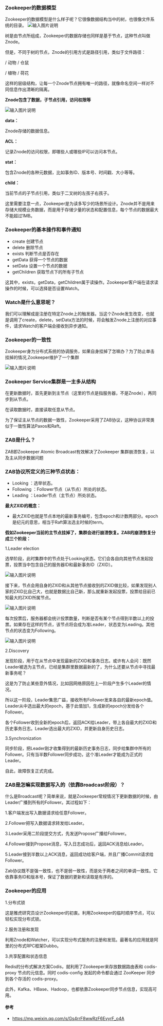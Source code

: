 ### Zookeeper的数据模型
Zookeeper的数据模型是什么样子呢？它很像数据结构当中的树，也很像文件系统的目录。
![输入图片说明](https://tsyokoko-typora-images.oss-cn-shanghai.aliyuncs.com/img/114319_5f71278e_1478371.png "屏幕截图.png")

树是由节点所组成，Zookeeper的数据存储也同样是基于节点，这种节点叫做Znode。

但是，不同于树的节点，Znode的引用方式是路径引用，类似于文件路径：

 / 动物 / 仓鼠

 / 植物 / 荷花

这样的层级结构，让每一个Znode节点拥有唯一的路径，就像命名空间一样对不同信息作出清晰的隔离。

 **Znode包含了数据，子节点引用，访问权限等** 

![输入图片说明](https://tsyokoko-typora-images.oss-cn-shanghai.aliyuncs.com/img/114453_e3e16dc6_1478371.png "屏幕截图.png")

 **data：** 

 Znode存储的数据信息。 

 **ACL：** 

记录Znode的访问权限，即哪些人或哪些IP可以访问本节点。

 **stat：** 

包含Znode的各种元数据，比如事务ID、版本号、时间戳、大小等等。

 **child：** 

当前节点的子节点引用，类似于二叉树的左孩子右孩子。

这里需要注意一点，Zookeeper是为读多写少的场景所设计。Znode并不是用来存储大规模业务数据，而是用于存储少量的状态和配置信息，每个节点的数据最大不能超过1MB。

### Zookeeper的基本操作和事件通知
- create 创建节点
- delete 删除节点
- exists 判断节点是否存在
- getData 获得一个节点的数据
- setData 设置一个节点的数据
- getChildren 获取节点下的所有子节点

这其中，exists，getData，getChildren属于读操作。Zookeeper客户端在请求读操作的时候，可以选择是否设置Watch。

### Watch是什么意思呢？
我们可以理解成是注册在特定Znode上的触发器。当这个Znode发生改变，也就是调用了create，delete，setData方法的时候，将会触发Znode上注册的对应事件，请求Watch的客户端会接收到异步通知。

### Zookeeper的一致性
Zookeeper身为分布式系统的协调服务，如果自身挂掉了怎嘛办？为了防止单击挂掉的情况,Zookeeper维护了一个集群

![输入图片说明](https://tsyokoko-typora-images.oss-cn-shanghai.aliyuncs.com/img/115212_10cf070a_1478371.png "屏幕截图.png")

### Zookeeper Service集群是一主多从结构


在更新数据时，首先更新到主节点（这里的节点是指服务器，不是Znode），再同步到从节点。

在读取数据时，直接读取任意从节点。

为了保证主从节点的数据一致性，Zookeeper采用了ZAB协议，这种协议非常类似于一致性算法Paxos和Raft。

### ZAB是什么？
ZAB即Zookeeper Atomic Broadcast有效解决了Zookeeper 集群崩溃恢复，以及主从同步数据问题

### ZAB协议所定义的三种节点状态：
- Looking ：选举状态。
- Following ：Follower节点（从节点）所处的状态。
- Leading ：Leader节点（主节点）所处状态。

 **最大ZXID的概念：** 
- 最大ZXID也就是节点本地的最新事务编号，包含epoch和计数两部分。epoch是纪元的意思，相当于Raft算法选主时候的term。

 **假如Zookeeper当前的主节点挂掉了，集群会进行崩溃恢复。ZAB的崩溃恢复分成三个阶段：** 

1.Leader election

选举阶段，此时集群中的节点处于Looking状态。它们会各自向其他节点发起投票，投票当中包含自己的服务器ID和最新事务ID（ZXID）。

![输入图片说明](https://tsyokoko-typora-images.oss-cn-shanghai.aliyuncs.com/img/122915_5504d7ec_1478371.png "屏幕截图.png")

接下来，节点会用自身的ZXID和从其他节点接收到的ZXID做比较，如果发现别人家的ZXID比自己大，也就是数据比自己新，那么就重新发起投票，投票给目前已知最大的ZXID所属节点。

![输入图片说明](https://tsyokoko-typora-images.oss-cn-shanghai.aliyuncs.com/img/123008_19858577_1478371.png "屏幕截图.png")

每次投票后，服务器都会统计投票数量，判断是否有某个节点得到半数以上的投票。如果存在这样的节点，该节点将会成为准Leader，状态变为Leading。其他节点的状态变为Following。

![输入图片说明](https://tsyokoko-typora-images.oss-cn-shanghai.aliyuncs.com/img/123038_6f4adc8d_1478371.png "屏幕截图.png")

2.Discovery

发现阶段，用于在从节点中发现最新的ZXID和事务日志。或许有人会问：既然Leader被选为主节点，已经是集群里数据最新的了，为什么还要从节点中寻找最新事务呢？

这是为了防止某些意外情况，比如因网络原因在上一阶段产生多个Leader的情况。

所以这一阶段，Leader集思广益，接收所有Follower发来各自的最新epoch值。Leader从中选出最大的epoch，基于此值加1，生成新的epoch分发给各个Follower。

各个Follower收到全新的epoch后，返回ACK给Leader，带上各自最大的ZXID和历史事务日志。Leader选出最大的ZXID，并更新自身历史日志。

3.Synchronization

同步阶段，把Leader刚才收集得到的最新历史事务日志，同步给集群中所有的Follower。只有当半数Follower同步成功，这个准Leader才能成为正式的Leader。

自此，故障恢复正式完成。

### ZAB是怎嘛实现数据写入的（依靠Broadcast阶段）？

什么是Broadcast呢？简单来说，就是Zookeeper常规情况下更新数据的时候，由Leader广播到所有的Follower。其过程如下：

1.客户端发出写入数据请求给任意Follower。

2.Follower把写入数据请求转发给Leader。

3.Leader采用二阶段提交方式，先发送Propose广播给Follower。

4.Follower接到Propose消息，写入日志成功后，返回ACK消息给Leader。

5.Leader接到半数以上ACK消息，返回成功给客户端，并且广播Commit请求给Follower。

Zab协议既不是强一致性，也不是弱一致性，而是处于两者之间的单调一致性。它依靠事务ID和版本号，保证了数据的更新和读取是有序的。

### Zookeeper的应用
1.分布式锁

这是雅虎研究员设计Zookeeper的初衷。利用Zookeeper的临时顺序节点，可以轻松实现分布式锁。


2.服务注册和发现

利用Znode和Watcher，可以实现分布式服务的注册和发现。最著名的应用就是阿里的分布式RPC框架Dubbo。

3.共享配置和状态信息

Redis的分布式解决方案Codis，就利用了Zookeeper来存放数据路由表和 codis-proxy 节点的元信息。同时 codis-config 发起的命令都会通过 ZooKeeper 同步到各个存活的 codis-proxy。

此外，Kafka、HBase、Hadoop，也都依靠Zookeeper同步节点信息，实现高可用。


#### 参考
- https://mp.weixin.qq.com/s/Gs4rrF8wwRzF6EvyrF_o4A